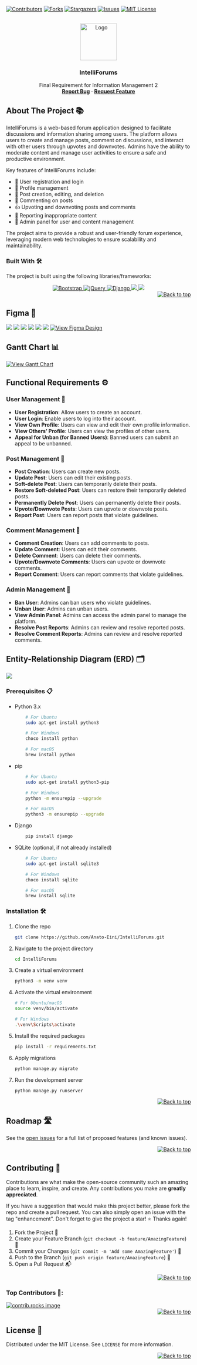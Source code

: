<a id="readme-top"></a>

[![Contributors][contributors-shield]][contributors-url]
[![Forks][forks-shield]][forks-url]
[![Stargazers][stars-shield]][stars-url]
[![Issues][issues-shield]][issues-url]
[![MIT License][license-shield]][license-url]



<!-- PROJECT LOGO -->
<br />
<div align="center">
<a href="https://github.com/othneildrew/Best-README-Template">
    <img src="https://i.ibb.co/9VMMZ0Z/462576758-984678703495193-5655876495060392474-n.png" alt="Logo" height="100">
</a>

<h3 align="center">IntelliForums</h3>

<p align="center">
  Final Requirement for Information Management 2
  <br>
  <a href="https://github.com/Anato-Eini/IntelliForums/issues/new?assignees=&labels=&projects=&template=bug_report.md"><strong>Report Bug</strong></a>
  ·
  <a href="https://github.com/Anato-Eini/IntelliForums/issues/new?assignees=&labels=&projects=&template=feature_request.md"><strong>Request Feature</strong></a>
</p>
</div>


## About The Project 📚

IntelliForums is a web-based forum application designed to facilitate discussions and information sharing among users. The platform allows users to create and manage posts, comment on discussions, and interact with other users through upvotes and downvotes. Admins have the ability to moderate content and manage user activities to ensure a safe and productive environment.

Key features of IntelliForums include:

- 📝 User registration and login
- 👤 Profile management
- 📰 Post creation, editing, and deletion
- 💬 Commenting on posts
- 👍 Upvoting and downvoting posts and comments
- 🚩 Reporting inappropriate content
- 🔧 Admin panel for user and content management

The project aims to provide a robust and user-friendly forum experience, leveraging modern web technologies to ensure scalability and maintainability.


### Built With 🛠️
The project is built using the following libraries/frameworks:

<div align="center">
    <a href="https://getbootstrap.com/">
        <img src="https://img.shields.io/badge/Bootstrap-563D7C?style=for-the-badge&logo=bootstrap&logoColor=white" alt="Bootstrap">
    </a>
    <a href="https://jquery.com/">
        <img src="https://img.shields.io/badge/jQuery-0769AD?style=for-the-badge&logo=jquery&logoColor=white" alt="jQuery">
    </a>
    <a href="https://www.djangoproject.com/">
        <img src="https://img.shields.io/badge/Django-092E20?style=for-the-badge&logo=django&logoColor=green" alt="Django">
    </a>
    <a href="https://www.sqlite.org/">
        <img src="https://img.shields.io/badge/SQLite-003B57?style=for-the-badge&logo=sqlite&logoColor=white">
    </a>
    <a href="https://developer.mozilla.org/en-US/docs/Web/HTML">
        <img src="https://img.shields.io/badge/HTML5-E34F26?style=for-the-badge&logo=html5&logoColor=white">
    </a>
</div>

<div align="right">
    <a href="#readme-top">
        <img src="https://img.shields.io/badge/back%20to%20top-%E2%86%A9-blue?style=for-the-badge" alt="Back to top">
    </a>
</div>

## Figma 🎨

<img src="https://scontent.fcgy2-1.fna.fbcdn.net/v/t1.15752-9/467474749_1031232535439380_5476741394063943079_n.png?_nc_cat=100&ccb=1-7&_nc_sid=9f807c&_nc_eui2=AeG61tBARuUV23fHQ5o0aCJdTKJ_5ZHkn_dMon_lkeSf990cSg8JjfI-7n9d9fHNOunJGnLn4K3MO58eh36vTo35&_nc_ohc=y9q7aJtUIYkQ7kNvgFnCHHe&_nc_zt=23&_nc_ht=scontent.fcgy2-1.fna&oh=03_Q7cD1QF0zaZ5DTg8W3eGH6ny1013pX-ynmQZ9pP2-LQLivJh4Q&oe=67771549">

<img src="https://scontent.fcgy2-2.fna.fbcdn.net/v/t1.15752-9/462640965_4261342260855010_5875176451044869406_n.png?_nc_cat=109&ccb=1-7&_nc_sid=9f807c&_nc_eui2=AeGlY3WlLqW_MYXQBexvTdDhimO9Yc2POpeKY71hzY86lw_MPAZI14Pi4nsXulKQe66VgWRzv2yaZDFi_wcN878p&_nc_ohc=5aLlN5mhjBYQ7kNvgEvJ8U0&_nc_zt=23&_nc_ht=scontent.fcgy2-2.fna&oh=03_Q7cD1QEiNL3-NjpaYrxIvIL3QTDaVirTdx5jlueCkpod5MPw_A&oe=677708CC">

<img src="https://scontent.fcgy2-1.fna.fbcdn.net/v/t1.15752-9/462568131_1094429762347900_1098591001855135673_n.png?_nc_cat=102&ccb=1-7&_nc_sid=9f807c&_nc_eui2=AeGbjEELlrLPOZocQmzMoIT0h8bcyrreKUeHxtzKut4pR6g4LRn6yhBRYealXf2JuyrLqWo3JwnnEo_pMbVagjxk&_nc_ohc=6xTDS1k8-fUQ7kNvgFlBY3u&_nc_zt=23&_nc_ht=scontent.fcgy2-1.fna&oh=03_Q7cD1QGY4xECmObiS8ZE7T4JOKoQLSjHVFjg3wK71-bzg5JzNA&oe=67772967">

<img src="https://scontent.fcgy2-2.fna.fbcdn.net/v/t1.15752-9/462584271_2864461190395174_4798717567427172398_n.png?_nc_cat=109&ccb=1-7&_nc_sid=9f807c&_nc_eui2=AeGdd07HeY29RUTAljz9QhuVqV3G38NgD4qpXcbfw2APigq9PlWUtdfFV7LTmfgaDyJ26rAM0cSSErkBtCwKrgQX&_nc_ohc=Tf5M0oVSNeYQ7kNvgH9Nrzs&_nc_zt=23&_nc_ht=scontent.fcgy2-2.fna&oh=03_Q7cD1QH1gtLROzBzwiEK2vgTS0Y_TQsDSXHxLv5f9s7sr0zc_A&oe=6777282A">

<img src="https://scontent.fcgy2-1.fna.fbcdn.net/v/t1.15752-9/462565993_9517375658277407_8229759737651492387_n.png?_nc_cat=102&ccb=1-7&_nc_sid=9f807c&_nc_eui2=AeGwmQX-N5n0ebkWqGDguscOxacxXqKUSpbFpzFeopRKlpdgZoNatqYXpepBQTSSasoo-F8UdQAT8a1ER92wOoz-&_nc_ohc=ufUN1CB3M7MQ7kNvgHxyrkW&_nc_zt=23&_nc_ht=scontent.fcgy2-1.fna&oh=03_Q7cD1QEFndAAutOxutHMnkrt3VHxKk9VDd1WKSA20Nh0JauYkA&oe=6777211D">

<img src="https://scontent.fcgy2-4.fna.fbcdn.net/v/t1.15752-9/465658877_564999313053478_7941133866009450641_n.png?_nc_cat=110&ccb=1-7&_nc_sid=9f807c&_nc_eui2=AeHPyy8GVb8Xordtatj7eML9N8uN5saIxOs3y43mxojE65SZZ-Q7iNJxvICzPt0-5mdeZ88bpv5IiarzWC_y81-b&_nc_ohc=e6_k9UaHn1sQ7kNvgEXP3sj&_nc_zt=23&_nc_ht=scontent.fcgy2-4.fna&oh=03_Q7cD1QESbHzJZ63MpPewXJooqxpKSEg2g6Ix7UWmj_lI1o8EKg&oe=67771243">

<a href="https://www.figma.com/design/RyUp3QbuiyquVUd6hOr0Bn/IM2?node-id=0-1&node-type=canvas" target="_blank">
    <img src="https://img.shields.io/badge/View%20Figma%20Design-%E2%86%A9-blue?style=for-the-badge" alt="View Figma Design">
</a>

## Gantt Chart 📊

<a href="https://docs.google.com/spreadsheets/d/1emJhUlhcaSpzuB8jP_2BvoRQ1bP72NqA/edit?gid=610723999#gid=610723999" target="_blank">
    <img src="https://scontent.fcgy2-4.fna.fbcdn.net/v/t1.15752-9/462574579_2339583333058519_6825254499664307981_n.png?stp=dst-png_s2048x2048&_nc_cat=110&ccb=1-7&_nc_sid=9f807c&_nc_eui2=AeEZB4Dcf7RzRg_Idz590jSMCRLu0lVpczAJEu7SVWlzMIW9NKkeXdqepdF6CXeRwFRwlJ1f1yoRugPuBDRcZuWa&_nc_ohc=i4_UJdZ3PRAQ7kNvgF_bdeN&_nc_zt=23&_nc_ht=scontent.fcgy2-4.fna&oh=03_Q7cD1QFypfbcTraz4PS5SI-DBgqVbMLlraZpTibInOZPIGUn2w&oe=6776B0EC" alt="View Gantt Chart">
    <br>
</a>



## Functional Requirements ⚙️

### User Management 👤
- **User Registration**: Allow users to create an account.
- **User Login**: Enable users to log into their account.
- **View Own Profile**: Users can view and edit their own profile information.
- **View Others’ Profile**: Users can view the profiles of other users.
- **Appeal for Unban (for Banned Users)**: Banned users can submit an appeal to be unbanned.

### Post Management 📝
- **Post Creation**: Users can create new posts.
- **Update Post**: Users can edit their existing posts.
- **Soft-delete Post**: Users can temporarily delete their posts.
- **Restore Soft-deleted Post**: Users can restore their temporarily deleted posts.
- **Permanently Delete Post**: Users can permanently delete their posts.
- **Upvote/Downvote Posts**: Users can upvote or downvote posts.
- **Report Post**: Users can report posts that violate guidelines.

### Comment Management 💬
- **Comment Creation**: Users can add comments to posts.
- **Update Comment**: Users can edit their comments.
- **Delete Comment**: Users can delete their comments.
- **Upvote/Downvote Comments**: Users can upvote or downvote comments.
- **Report Comment**: Users can report comments that violate guidelines.

### Admin Management 🔧
- **Ban User**: Admins can ban users who violate guidelines.
- **Unban User**: Admins can unban users.
- **View Admin Panel**: Admins can access the admin panel to manage the platform.
- **Resolve Post Reports**: Admins can review and resolve reported posts.
- **Resolve Comment Reports**: Admins can review and resolve reported comments.

## Entity-Relationship Diagram (ERD) 🗂️
<a href="https://scontent.fcgy2-2.fna.fbcdn.net/v/t1.15752-9/467019518_1111649553167318_238892060902087252_n.png?_nc_cat=104&ccb=1-7&_nc_sid=9f807c&_nc_eui2=AeFD9UULvhw5Vs0PKEFvFXqD-EmNKzPaWjT4SY0rM9paNKoyoW7rBekDziv1uCRPR5IjuIKoMhtOwds9BFybZHr1&_nc_ohc=7s61v_gGAWQQ7kNvgEE-qz9&_nc_zt=23&_nc_ht=scontent.fcgy2-2.fna&oh=03_Q7cD1QGgoupOhEqQdIxXYmXUUp9-mf_47S3lA-Fvd1ZAkcjRng&oe=6776A09F">
<img src="https://scontent.fcgy2-2.fna.fbcdn.net/v/t1.15752-9/467019518_1111649553167318_238892060902087252_n.png?_nc_cat=104&ccb=1-7&_nc_sid=9f807c&_nc_eui2=AeFD9UULvhw5Vs0PKEFvFXqD-EmNKzPaWjT4SY0rM9paNKoyoW7rBekDziv1uCRPR5IjuIKoMhtOwds9BFybZHr1&_nc_ohc=7s61v_gGAWQQ7kNvgEE-qz9&_nc_zt=23&_nc_ht=scontent.fcgy2-2.fna&oh=03_Q7cD1QGgoupOhEqQdIxXYmXUUp9-mf_47S3lA-Fvd1ZAkcjRng&oe=6776A09F"></img>
</a>


### Prerequisites 📋

* Python 3.x
    ```sh
        # For Ubuntu
        sudo apt-get install python3

        # For Windows
        choco install python

        # For macOS
        brew install python
    ```
* pip
    ```sh
        # For Ubuntu
        sudo apt-get install python3-pip

        # For Windows
        python -m ensurepip --upgrade

        # For macOS
        python3 -m ensurepip --upgrade
    ```
* Django
    ```sh
        pip install django
    ```
* SQLite (optional, if not already installed)
    ```sh
        # For Ubuntu
        sudo apt-get install sqlite3

        # For Windows
        choco install sqlite

        # For macOS
        brew install sqlite
    ```

### Installation 🛠️

1. Clone the repo
    ```sh
    git clone https://github.com/Anato-Eini/IntelliForums.git
    ```
2. Navigate to the project directory
    ```sh
    cd IntelliForums
    ```
3. Create a virtual environment
    ```sh
    python3 -m venv venv
    ```
4. Activate the virtual environment
    ```sh
    # For Ubuntu/macOS
    source venv/bin/activate

    # For Windows
    .\venv\Scripts\activate
    ```
5. Install the required packages
    ```sh
    pip install -r requirements.txt
    ```
6. Apply migrations
    ```sh
    python manage.py migrate
    ```
7. Run the development server
    ```sh
    python manage.py runserver
    ```

<div align="right">
    <a href="#readme-top">
        <img src="https://img.shields.io/badge/back%20to%20top-%E2%86%A9-blue?style=for-the-badge" alt="Back to top">
    </a>
</div>


<!-- ROADMAP -->
## Roadmap 🛣️


See the [open issues](https://github.com/Anato-Eini/IntelliForums/issues) for a full list of proposed features (and known issues).

<div align="right">
    <a href="#readme-top">
        <img src="https://img.shields.io/badge/back%20to%20top-%E2%86%A9-blue?style=for-the-badge" alt="Back to top">
    </a>
</div>

<!-- CONTRIBUTING -->
## Contributing 🤝

Contributions are what make the open-source community such an amazing place to learn, inspire, and create. Any contributions you make are **greatly appreciated**.

If you have a suggestion that would make this project better, please fork the repo and create a pull request. You can also simply open an issue with the tag "enhancement". Don't forget to give the project a star! ⭐ Thanks again!

1. Fork the Project 🍴
2. Create your Feature Branch (`git checkout -b feature/AmazingFeature`) 🌟
3. Commit your Changes (`git commit -m 'Add some AmazingFeature'`) 💬
4. Push to the Branch (`git push origin feature/AmazingFeature`) 🚀
5. Open a Pull Request 📬

<div align="right">
    <a href="#readme-top">
        <img src="https://img.shields.io/badge/back%20to%20top-%E2%86%A9-blue?style=for-the-badge" alt="Back to top">
    </a>
</div>

### Top Contributors 🌟:

<a href="https://github.com/Anato-Eini/IntelliForums/graphs/contributors">
  <img src="https://contrib.rocks/image?repo=Anato-Eini/IntelliForums" alt="contrib.rocks image" />
</a>

<div align="right">
    <a href="#readme-top">
        <img src="https://img.shields.io/badge/back%20to%20top-%E2%86%A9-blue?style=for-the-badge" alt="Back to top">
    </a>
</div>



<!-- LICENSE -->
## License 📜

Distributed under the MIT License. See `LICENSE` for more information.

<div align="right">
    <a href="#readme-top">
        <img src="https://img.shields.io/badge/back%20to%20top-%E2%86%A9-blue?style=for-the-badge" alt="Back to top">
    </a>
</div>




<!-- MARKDOWN LINKS & IMAGES -->
<!-- https://www.markdownguide.org/basic-syntax/#reference-style-links -->
[contributors-shield]: https://img.shields.io/github/contributors/Anato-Eini/IntelliForums.svg?style=for-the-badge
[contributors-url]: https://github.com/Anato-Eini/IntelliForums/graphs/contributors
[forks-shield]: https://img.shields.io/github/forks/Anato-Eini/IntelliForums.svg?style=for-the-badge
[forks-url]: https://github.com/Anato-Eini/IntelliForums/network/members
[stars-shield]: https://img.shields.io/github/stars/Anato-Eini/IntelliForums.svg?style=for-the-badge
[stars-url]: https://github.com/Anato-Eini/IntelliForums/stargazers
[issues-shield]: https://img.shields.io/github/issues/Anato-Eini/IntelliForums.svg?style=for-the-badge
[issues-url]: https://github.com/Anato-Eini/IntelliForums/issues
[license-shield]: https://img.shields.io/github/license/Anato-Eini/IntelliForums.svg?style=for-the-badge
[license-url]: https://github.com/Anato-Eini/IntelliForums/blob/master/LICENSE
[product-screenshot]: images/screenshot.png
